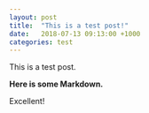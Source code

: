 ```yaml
---
layout: post
title:  "This is a test post!"
date:   2018-07-13 09:13:00 +1000
categories: test
---
```


This is a test post.

**Here is some Markdown.**

Excellent!
